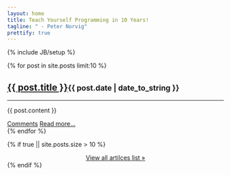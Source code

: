 ```yaml
---
layout: home
title: Teach Yourself Programming in 10 Years!
tagline: " - Peter Norvig"
prettify: true
---
```

{% include JB/setup %}

{% for post in site.posts limit:10 %}
<article class="item-box">
    <h2><a href="{{ BASE_PATH }}{{ post.url }}">{{ post.title }}</a><small class="pull-right">{{ post.date | date_to_string }}</small></h2>
    <hr>
    <p>{{ post.content }}</p>
    <div class="tool-box">
        <a href="{{ BASE_PATH }}{{ post.url}}index.html#reply">Comments</a>
        <a href="{{ BASE_PATH }}{{ post.url }}" title="{{ post.title }}">Read more...</a>
    </div>
</article>
{% endfor %}

{% if true || site.posts.size > 10 %}
<div style="text-align: center;">
    <a href="{{ BASE_PATH  }}archive.html" class="btn btn-large">View all artilces list »</a>
</div>
{% endif %}
